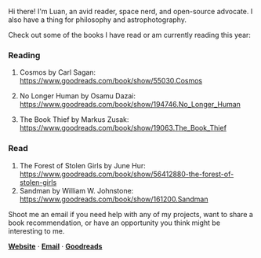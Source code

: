 Hi there!
I'm Luan, an avid reader, space nerd, and open-source advocate. I also have a thing for philosophy and astrophotography.

Check out some of the books I have read or am currently reading this year:

### Reading
1. Cosmos by Carl Sagan: https://www.goodreads.com/book/show/55030.Cosmos

2. No Longer Human by Osamu Dazai: https://www.goodreads.com/book/show/194746.No_Longer_Human

3. The Book Thief by Markus Zusak: https://www.goodreads.com/book/show/19063.The_Book_Thief

### Read
1. The Forest of Stolen Girls by June Hur: https://www.goodreads.com/book/show/56412880-the-forest-of-stolen-girls
2. Sandman by William W. Johnstone: https://www.goodreads.com/book/show/161200.Sandman

Shoot me an email if you need help with any of my projects, want to share a book recommendation, or have an opportunity you think might be interesting to me.

[**Website**](https://thatsciencephile.com/) · [**Email**](mailto:luan.lrt4@gmail.com) · [**Goodreads**](https://www.goodreads.com/user/show/153761468-luan-torquato)
